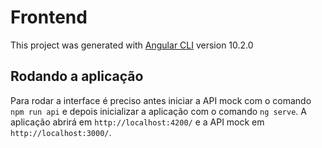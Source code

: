 # Frontend

This project was generated with [Angular CLI](https://github.com/angular/angular-cli) version 10.2.0

## Rodando a aplicação

Para rodar a interface é preciso antes iniciar a API mock com o comando `npm run api` e depois inicializar a aplicação com o comando `ng serve`. A aplicação abrirá em `http://localhost:4200/` e a API mock em `http://localhost:3000/`.


